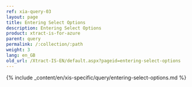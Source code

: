 ```yaml
---
ref: xia-query-03
layout: page
title: Entering Select Options
description: Entering Select Options
product: xtract-is-for-azure
parent: query
permalink: /:collection/:path
weight: 3
lang: en_GB
old_url: /Xtract-IS-EN/default.aspx?pageid=entering-select-options
---
```

{% include _content/en/xis-specific/query/entering-select-options.md %}
